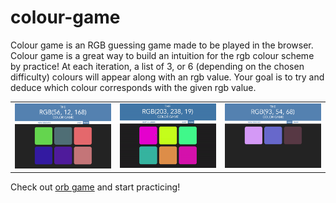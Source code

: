 # colour-game
Colour game is an RGB guessing game made to be played in the browser. Colour game is a great way to build an intuition for the rgb colour scheme by practice! At each iteration, a list of 3, or 6 (depending on the chosen difficulty) colours will appear along with an rgb value. Your goal is to try and deduce which colour corresponds with the given rgb value. 

<table align="center">
    <tr>
        <td>
            <img src="https://github.com/IsaacWatt/colour-game/blob/master/docs/interface-1.jpg" width="250px">
        </td>
        <td>
            <img src="https://github.com/IsaacWatt/colour-game/blob/master/docs/gameplay.gif" width="250px">
        </td>
        <td>
            <img src="https://github.com/IsaacWatt/colour-game/blob/master/docs/interface-2.jpg" width="250px">
        </td>
    </tr>
</table>

Check out [orb game](http://isaacwatt.me/rgb%20project/colour.html) and start practicing! 
